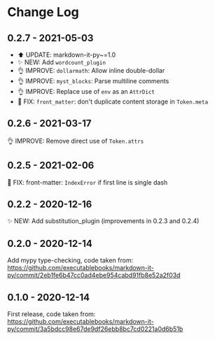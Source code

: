 # Change Log

## 0.2.7 - 2021-05-03

- ⬆️ UPDATE: markdown-it-py~=1.0
- ✨ NEW: Add `wordcount_plugin`
- 👌 IMPROVE: `dollarmath`: Allow inline double-dollar
- 👌 IMPROVE: `myst_blocks`: Parse multiline comments
- 👌 IMPROVE: Replace use of `env` as an `AttrDict`
- 🐛 FIX: `front_matter`: don't duplicate content storage in `Token.meta`

## 0.2.6 - 2021-03-17

👌 IMPROVE: Remove direct use of `Token.attrs`

## 0.2.5 - 2021-02-06

🐛 FIX: front-matter: `IndexError` if first line is single dash

## 0.2.2 - 2020-12-16

✨ NEW: Add substitution_plugin
(improvements in 0.2.3 and 0.2.4)

## 0.2.0 - 2020-12-14

Add mypy type-checking, code taken from: https://github.com/executablebooks/markdown-it-py/commit/2eb1fe6b47cc0ad4ebe954cabd91fb8e52a2f03d

## 0.1.0 - 2020-12-14

First release, code taken from: https://github.com/executablebooks/markdown-it-py/commit/3a5bdcc98e67de9df26ebb8bc7cd0221a0d6b51b
